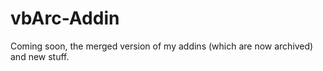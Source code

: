 # vbArc-Addin

Coming soon, the merged version of my addins (which are now archived) and new stuff.
